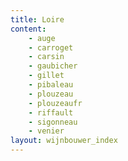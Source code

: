```yaml
---
title: Loire
content: 
    - auge
    - carroget
    - carsin
    - gaubicher
    - gillet
    - pibaleau
    - plouzeau
    - plouzeaufr
    - riffault
    - sigonneau
    - venier
layout: wijnbouwer_index
---
```

